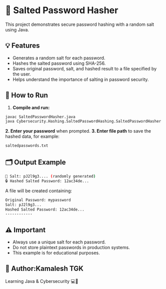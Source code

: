 # 🧂 Salted Password Hasher

This project demonstrates secure password hashing with a random salt using Java.

## 💡 Features

- Generates a random salt for each password.
- Hashes the salted password using SHA-256.
- Saves original password, salt, and hashed result to a file specified by the user.
- Helps understand the importance of salting in password security.

## 🚀 How to Run

1. **Compile and run:**

```bash
javac SaltedPasswordHasher.java
java Cybersecurity.Hashing.SaltedPasswordHashing.SaltedPasswordHasher
```
**2. Enter your password** when prompted.
**3. Enter file path** to save the hashed data, for example:

```bash
saltedpasswords.txt
```
## 🗂️ Output Example
```bash
🧂 Salt: pJ2l9g3.... (randomly generated)
🔒 Hashed Salted Password: 12ac34de...
```
A file will be created containing:

```bash
Original Password: mypassword
Salt: pJ2l9g3...
Hashed Salted Password: 12ac34de...
------------
```
## ⚠️ Important
- Always use a unique salt for each password.
- Do not store plaintext passwords in production systems.
- This example is for educational purposes.

## 📄 Author:Kamalesh TGK <br>
Learning Java & Cybersecurity 💻🔐
